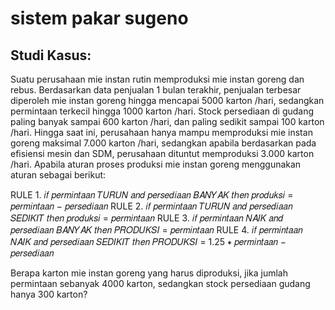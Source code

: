 # sistem pakar sugeno

## Studi Kasus:
Suatu perusahaan mie instan rutin memproduksi mie instan goreng dan rebus. Berdasarkan data penjualan 1 bulan
terakhir, penjualan terbesar diperoleh mie instan goreng hingga mencapai 5000 karton /hari, sedangkan
permintaan terkecil hingga 1000 karton /hari. Stock persediaan di gudang paling banyak sampai 600 karton /hari,
dan paling sedikit sampai 100 karton /hari. Hingga saat ini, perusahaan hanya mampu memproduksi mie instan
goreng maksimal 7.000 karton /hari, sedangkan apabila berdasarkan pada efisiensi mesin dan SDM, perusahaan
dituntut memproduksi 3.000 karton /hari. Apabila aturan proses produksi mie instan goreng menggunakan aturan
sebagai berikut:

RULE 1. 𝑖𝑓 𝑝𝑒𝑟𝑚𝑖𝑛𝑡𝑎𝑎𝑛 𝑇𝑈𝑅𝑈𝑁 𝑎𝑛𝑑 𝑝𝑒𝑟𝑠𝑒𝑑𝑖𝑎𝑎𝑛 𝐵𝐴𝑁𝑌𝐴𝐾 𝑡ℎ𝑒𝑛 𝑝𝑟𝑜𝑑𝑢𝑘𝑠𝑖 = 𝑝𝑒𝑟𝑚𝑖𝑛𝑡𝑎𝑎𝑛 − 𝑝𝑒𝑟𝑠𝑒𝑑𝑖𝑎𝑎𝑛
RULE 2. 𝑖𝑓 𝑝𝑒𝑟𝑚𝑖𝑛𝑡𝑎𝑎𝑛 𝑇𝑈𝑅𝑈𝑁 𝑎𝑛𝑑 𝑝𝑒𝑟𝑠𝑒𝑑𝑖𝑎𝑎𝑛 𝑆𝐸𝐷𝐼𝐾𝐼𝑇 𝑡ℎ𝑒𝑛 𝑝𝑟𝑜𝑑𝑢𝑘𝑠𝑖 = 𝑝𝑒𝑟𝑚𝑖𝑛𝑡𝑎𝑎𝑛
RULE 3. 𝑖𝑓 𝑝𝑒𝑟𝑚𝑖𝑛𝑡𝑎𝑎𝑛 𝑁𝐴𝐼𝐾 𝑎𝑛𝑑 𝑝𝑒𝑟𝑠𝑒𝑑𝑖𝑎𝑎𝑛 𝐵𝐴𝑁𝑌𝐴𝐾 𝑡ℎ𝑒𝑛 𝑃𝑅𝑂𝐷𝑈𝐾𝑆𝐼 = 𝑝𝑒𝑟𝑚𝑖𝑛𝑡𝑎𝑎𝑛
RULE 4. 𝑖𝑓 𝑝𝑒𝑟𝑚𝑖𝑛𝑡𝑎𝑎𝑛 𝑁𝐴𝐼𝐾 𝑎𝑛𝑑 𝑝𝑒𝑟𝑠𝑒𝑑𝑖𝑎𝑎𝑛 𝑆𝐸𝐷𝐼𝐾𝐼𝑇 𝑡ℎ𝑒𝑛 𝑃𝑅𝑂𝐷𝑈𝐾𝑆𝐼 = 1.25 ∗ 𝑝𝑒𝑟𝑚𝑖𝑛𝑡𝑎𝑎𝑛 − 𝑝𝑒𝑟𝑠𝑒𝑑𝑖𝑎𝑎𝑛

Berapa karton mie instan goreng yang harus diproduksi, jika jumlah permintaan sebanyak 4000 karton, sedangkan
stock persediaan gudang hanya 300 karton?
